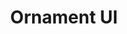 ---
home: true
title: Ornament UI
tagline: A Vuejs component library
heroText: Ornament UI (unstable)
actions:
    -   text: Get started
        link: '/guide/getting-started/'
        type: primary
    -   text: Components
        link: '/components/'
        type: secondary
features:
    -   title: Forever growing list of components
        details: Expect the list of component to keep on growing as frontend components don't ever stop growing.
    -   title: Customizable 
        details: Every detail of every component can be customized to fit your need, with slots and css variables.
footerHtml: true 
footer:
    <p>&copy 2020 - Til Infinity</p>
    <p>Made with 😠 by Chidi Ikeoha</p>
---